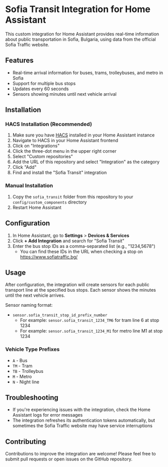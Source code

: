 # Sofia Transit Integration for Home Assistant

This custom integration for Home Assistant provides real-time information about public transportation in Sofia, Bulgaria, using data from the official Sofia Traffic website.

## Features

- Real-time arrival information for buses, trams, trolleybuses, and metro in Sofia
- Support for multiple bus stops
- Updates every 60 seconds
- Sensors showing minutes until next vehicle arrival

## Installation

### HACS Installation (Recommended)

1. Make sure you have [HACS](https://hacs.xyz/) installed in your Home Assistant instance
2. Navigate to HACS in your Home Assistant frontend
3. Click on "Integrations"
4. Click the three-dot menu in the upper right corner
5. Select "Custom repositories"
6. Add the URL of this repository and select "Integration" as the category
7. Click "Add"
8. Find and install the "Sofia Transit" integration

### Manual Installation

1. Copy the `sofia_transit` folder from this repository to your `config/custom_components` directory
2. Restart Home Assistant

## Configuration

1. In Home Assistant, go to **Settings** > **Devices & Services**
2. Click **+ Add Integration** and search for "Sofia Transit"
3. Enter the bus stop IDs as a comma-separated list (e.g., "1234,5678")
   - You can find these IDs in the URL when checking a stop on <a href="https://www.sofiatraffic.bg/bg/public-transport" target="_blank">https://www.sofiatraffic.bg/</a>

## Usage

After configuration, the integration will create sensors for each public transport line at the specified bus stops. Each sensor shows the minutes until the next vehicle arrives.

Sensor naming format:
- `sensor.sofia_transit_stop_id_prefix_number`
  - For example: `sensor.sofia_transit_1234_TM6` for tram line 6 at stop 1234
  - For example: `sensor.sofia_transit_1234_M1` for metro line M1 at stop 1234

### Vehicle Type Prefixes

- `A` - Bus
- `TM` - Tram
- `TB` - Trolleybus
- `M` - Metro
- `N` - Night line

## Troubleshooting

- If you're experiencing issues with the integration, check the Home Assistant logs for error messages
- The integration refreshes its authentication tokens automatically, but sometimes the Sofia Traffic website may have service interruptions

## Contributing

Contributions to improve the integration are welcome! Please feel free to submit pull requests or open issues on the GitHub repository.
